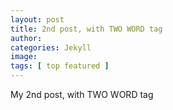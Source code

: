 ```yaml
---
layout: post
title: 2nd post, with TWO WORD tag
author:
categories: Jekyll
image:
tags: [ top featured ]
---
```


My 2nd post, with TWO WORD tag
